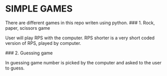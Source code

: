 # SIMPLE GAMES

<p>There are different games in this repo writen using python. 
### 1. Rock, paper, scissors game
<p>User will play RPS with the computer. RPS shorter is a very short coded version of RPS, played by computer. </p>
### 2. Guessing game
<p>In guessing game number is picked by the computer and asked to the user to guess. </p>
